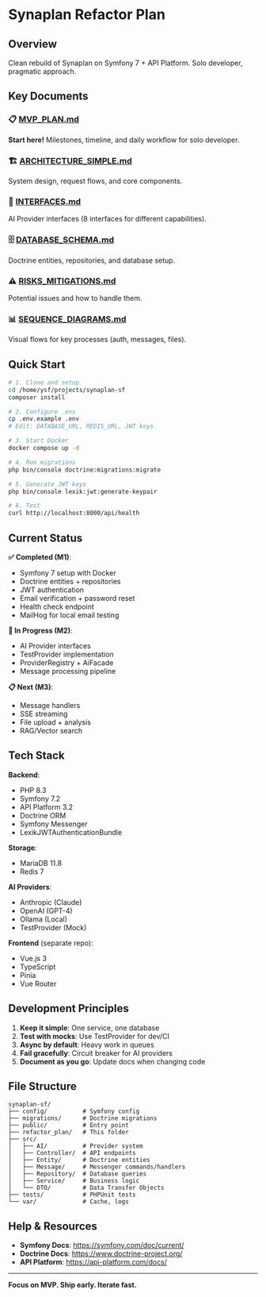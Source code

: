 # Synaplan Refactor Plan

## Overview
Clean rebuild of Synaplan on Symfony 7 + API Platform. Solo developer, pragmatic approach.

## Key Documents

### 📋 [MVP_PLAN.md](./MVP_PLAN.md)
**Start here!** Milestones, timeline, and daily workflow for solo developer.

### 🏗️ [ARCHITECTURE_SIMPLE.md](./ARCHITECTURE_SIMPLE.md)
System design, request flows, and core components.

### 🔌 [INTERFACES.md](./INTERFACES.md)
AI Provider interfaces (8 interfaces for different capabilities).

### 🗄️ [DATABASE_SCHEMA.md](./DATABASE_SCHEMA.md)
Doctrine entities, repositories, and database setup.

### ⚠️ [RISKS_MITIGATIONS.md](./RISKS_MITIGATIONS.md)
Potential issues and how to handle them.

### 📊 [SEQUENCE_DIAGRAMS.md](./SEQUENCE_DIAGRAMS.md)
Visual flows for key processes (auth, messages, files).

## Quick Start

```bash
# 1. Clone and setup
cd /home/ysf/projects/synaplan-sf
composer install

# 2. Configure .env
cp .env.example .env
# Edit: DATABASE_URL, REDIS_URL, JWT keys

# 3. Start Docker
docker compose up -d

# 4. Run migrations
php bin/console doctrine:migrations:migrate

# 5. Generate JWT keys
php bin/console lexik:jwt:generate-keypair

# 6. Test
curl http://localhost:8000/api/health
```

## Current Status

**✅ Completed (M1)**:
- Symfony 7 setup with Docker
- Doctrine entities + repositories
- JWT authentication
- Email verification + password reset
- Health check endpoint
- MailHog for local email testing

**🔄 In Progress (M2)**:
- AI Provider interfaces
- TestProvider implementation
- ProviderRegistry + AiFacade
- Message processing pipeline

**📋 Next (M3)**:
- Message handlers
- SSE streaming
- File upload + analysis
- RAG/Vector search

## Tech Stack

**Backend**:
- PHP 8.3
- Symfony 7.2
- API Platform 3.2
- Doctrine ORM
- Symfony Messenger
- LexikJWTAuthenticationBundle

**Storage**:
- MariaDB 11.8
- Redis 7

**AI Providers**:
- Anthropic (Claude)
- OpenAI (GPT-4)
- Ollama (Local)
- TestProvider (Mock)

**Frontend** (separate repo):
- Vue.js 3
- TypeScript
- Pinia
- Vue Router

## Development Principles

1. **Keep it simple**: One service, one database
2. **Test with mocks**: Use TestProvider for dev/CI
3. **Async by default**: Heavy work in queues
4. **Fail gracefully**: Circuit breaker for AI providers
5. **Document as you go**: Update docs when changing code

## File Structure

```
synaplan-sf/
├── config/          # Symfony config
├── migrations/      # Doctrine migrations
├── public/          # Entry point
├── refactor_plan/   # This folder
├── src/
│   ├── AI/          # Provider system
│   ├── Controller/  # API endpoints
│   ├── Entity/      # Doctrine entities
│   ├── Message/     # Messenger commands/handlers
│   ├── Repository/  # Database queries
│   ├── Service/     # Business logic
│   └── DTO/         # Data Transfer Objects
├── tests/           # PHPUnit tests
└── var/             # Cache, logs
```

## Help & Resources

- **Symfony Docs**: https://symfony.com/doc/current/
- **Doctrine Docs**: https://www.doctrine-project.org/
- **API Platform**: https://api-platform.com/docs/

---

**Focus on MVP. Ship early. Iterate fast.**
